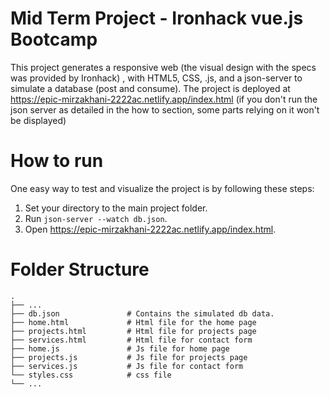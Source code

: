 # Mid Term Project - Ironhack vue.js Bootcamp
This project generates a responsive web (the visual design with the specs was provided by Ironhack) , with HTML5, CSS, .js, and a json-server to simulate a database (post and consume). 
The project is deployed at https://epic-mirzakhani-2222ac.netlify.app/index.html (if you don't run the json server as detailed in the how to section, some parts relying on it won't be displayed)

# How to run
One easy way to test and visualize the project is by following these steps: 
1. Set your directory to the main project folder.
2. Run `json-server --watch db.json`.
3. Open https://epic-mirzakhani-2222ac.netlify.app/index.html.

# Folder Structure

    .
    ├── ...
    ├── db.json               # Contains the simulated db data.
    ├── home.html             # Html file for the home page
    ├── projects.html         # Html file for projects page
    ├── services.html         # Html file for contact form
    ├── home.js               # Js file for home page
    ├── projects.js           # Js file for projects page
    ├── services.js           # Js file for contact form
    └── styles.css            # css file
    └── ...
